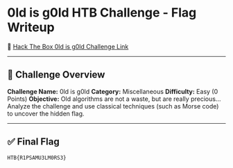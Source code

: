 # 0ld is g0ld HTB Challenge - Flag Writeup

🔗 [Hack The Box 0ld is g0ld Challenge Link](https://app.hackthebox.com/challenges/0ld%2520is%2520g0ld)

---

## 🎯 Challenge Overview

**Challenge Name:** 0ld is g0ld
**Category:** Miscellaneous
**Difficulty:** Easy (0 Points)
**Objective:**
Old algorithms are not a waste, but are really precious...
Analyze the challenge and use classical techniques (such as Morse code) to uncover the hidden flag.

---

## ✅ Final Flag

```
HTB{R1PSAMU3LM0RS3}
```
